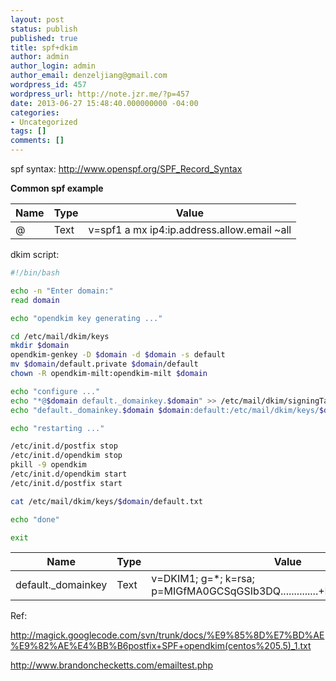 ```yaml
---
layout: post
status: publish
published: true
title: spf+dkim
author: admin
author_login: admin
author_email: denzeljiang@gmail.com
wordpress_id: 457
wordpress_url: http://note.jzr.me/?p=457
date: 2013-06-27 15:48:40.000000000 -04:00
categories:
- Uncategorized
tags: []
comments: []
---
```

spf syntax: http://www.openspf.org/SPF_Record_Syntax

**Common spf example**

|Name  |Type  |Value
|------|------|-------------------------------------------
|@     |Text  |v=spf1 a mx ip4:ip.address.allow.email ~all

dkim script:

```bash
#!/bin/bash

echo -n "Enter domain:"
read domain

echo "opendkim key generating ..." 

cd /etc/mail/dkim/keys
mkdir $domain
opendkim-genkey -D $domain -d $domain -s default
mv $domain/default.private $domain/default
chown -R opendkim-milt:opendkim-milt $domain

echo "configure ..."
echo "*@$domain default._domainkey.$domain" >> /etc/mail/dkim/signingTable
echo "default._domainkey.$domain $domain:default:/etc/mail/dkim/keys/$domain/default" >> /etc/mail/dkim/keyTable

echo "restarting ..."

/etc/init.d/postfix stop
/etc/init.d/opendkim stop
pkill -9 opendkim
/etc/init.d/opendkim start
/etc/init.d/postfix start

cat /etc/mail/dkim/keys/$domain/default.txt

echo "done"

exit
```

|Name              |Type |                      Value
|------------------|-----|------------------------------------------------------------------------
|default._domainkey|Text |v=DKIM1; g=*; k=rsa; p=MIGfMA0GCSqGSIb3DQ..............+RXhgVA1lUwIDAQAB

Ref:

http://magick.googlecode.com/svn/trunk/docs/%E9%85%8D%E7%BD%AE%E9%82%AE%E4%BB%B6postfix+SPF+opendkim(centos%205.5)_1.txt

http://www.brandonchecketts.com/emailtest.php
